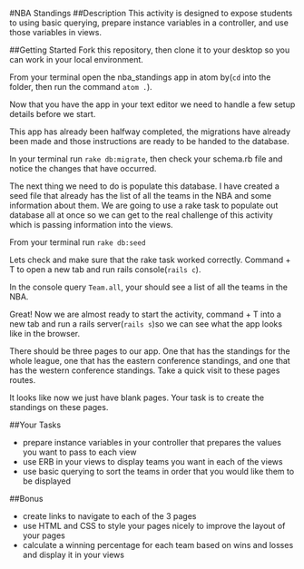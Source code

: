 #NBA Standings
##Description
This activity is designed to expose students to using basic querying, prepare instance variables in a controller, and use those variables in views.

##Getting Started
Fork this repository, then clone it to your desktop so you can work in your local environment.

From your terminal open the nba_standings app in atom by(`cd` into the folder, then run the command `atom .`).

Now that you have the app in your text editor we need to handle a few setup details before we start.

This app has already been halfway completed, the migrations have already been made and those instructions are ready to be handed to the database.

In your terminal run `rake db:migrate`, then check your schema.rb file and notice the changes that have occurred.

The next thing we need to do is populate this database. I have created a seed file that already has the list of all the teams in the NBA and some information about them. We are going to use a rake task to populate out database all at once so we can get to the real challenge of this activity which is passing information into the views.

From your terminal run `rake db:seed`

Lets check and make sure that the rake task worked correctly. Command + T to open a new tab and run rails console(`rails c`).

In the console query `Team.all`, your should see a list of all the teams in the NBA.

Great! Now we are almost ready to start the activity, command + T into a new tab and run a rails server(`rails s`)so we can see what the app looks like in the browser.

There should be three pages to our app. One that has the standings for the whole league, one that has the eastern conference standings, and one that has the western conference standings. Take a quick visit to these pages routes.

It looks like now we just have blank pages. Your task is to create the standings on these pages.

##Your Tasks
- prepare instance variables in your controller that prepares the values you want to pass to each view
- use ERB in your views to display teams you want in each of the views
- use basic querying to sort the teams in order that you would like them to be displayed

##Bonus
- create links to navigate to each of the 3 pages
- use HTML and CSS to style your pages nicely to improve the layout of your pages
- calculate a winning percentage for each team based on wins and losses and display it in your views
